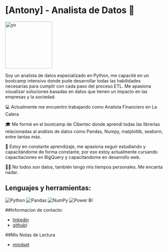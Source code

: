 # [Antony] - Analista de Datos 👋

<img width="149" alt="yo" src="https://github.com/user-attachments/assets/88c33b33-68c0-4d8b-8db4-1c6f055b2ea4">

Soy un analista de datos especializado en Python, me capacité en un bootcamp intensivo donde pude desarrollar todas las habilidades necesarias para cumplir con cada paso del proceso ETL. Me apasiona visualizar soluciones basadas en datos que tienen un impacto en las empresas y la sociedad.

💻 Actualmente me encuentro trabajando como Analista Financiero en La Calera

🎓 Me formé en el bootcamp de Cibertec donde aprendí todas las librerías relacionadas al análisis de datos como Pandas, Numpy, matplotlib, seaborn, entre tantas más.

📖 Estoy en constante aprendizaje, me apasiona seguir estudiando y capacitándome de forma constante, por eso estoy actualmente cursando capacitaciones en BigQuery y capacitandome en desarrollo web.

🏊‍♂️ No todos son datos, también tengo mis tiempos personales. Me encanta nadar.

## Lenguajes y herramientas:
![Python](https://img.shields.io/badge/Python-3776AB?style=for-the-badge&logo=python&logoColor=white)
![Pandas](https://img.shields.io/badge/Pandas-150458?style=for-the-badge&logo=pandas&logoColor=white)
![NumPy](https://img.shields.io/badge/NumPy-013243?style=for-the-badge&logo=numpy&logoColor=white)
![Power BI](https://img.shields.io/badge/Power%20BI-F2C811?style=for-the-badge&logo=powerbi&logoColor=black)

##Informacion de contacto:
- [linkedin](https://www.linkedin.com/in/antony-cayo-melendez-2a1989168/?trk=opento_sprofile_details)
- [github](https://github.com/antony190599))

##Mis Notas de Lectura
- [mindset](./mindset.md)
